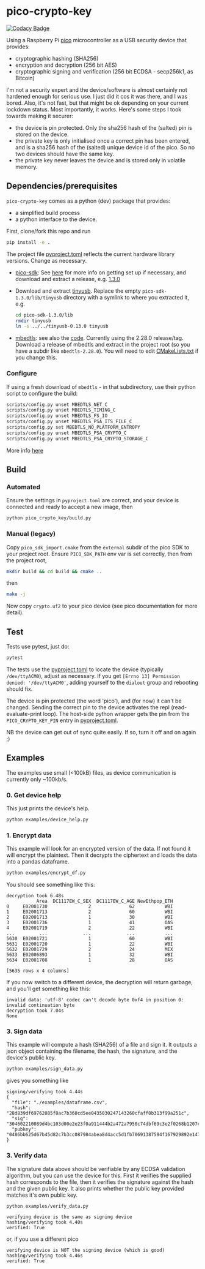 # pico-crypto-key

[![Codacy Badge](https://app.codacy.com/project/badge/Grade/fb9853538e3a421d9715812f87f3269d)](https://www.codacy.com/gh/virgesmith/pico-crypto-key/dashboard?utm_source=github.com&amp;utm_medium=referral&amp;utm_content=virgesmith/pico-crypto-key&amp;utm_campaign=Badge_Grade)

Using a Raspberry Pi [pico](https://www.raspberrypi.org/products/raspberry-pi-pico/) microcontroller as a USB security device that provides:

- cryptographic hashing (SHA256)
- encryption and decryption (256 bit AES)
- cryptographic signing and verification (256 bit ECDSA - secp256k1, as Bitcoin)

I'm not a security expert and the device/software is almost certainly not hardened enough for serious use. I just did it cos it was there, and I was bored. Also, it's not fast, but that might be ok depending on your current lockdown status. Most importantly, it works. Here's some steps I took towards making it securer:

- the device is pin protected. Only the sha256 hash of the (salted) pin is stored on the device.
- the private key is only initialised once a correct pin has been entered, and is a sha256 hash of the (salted) unique device id of the pico. So no two devices should have the same key.
- the private key never leaves the device and is stored only in volatile memory.

## Dependencies/prerequisites

`pico-crypto-key` comes as a python (dev) package that provides:

- a simplified build process
- a python interface to the device.

First, clone/fork this repo and run

```sh
pip install -e .
```

The project file [pyproject.toml](./pyproject.toml) reflects the current hardware library versions. Change as necessary.

- [pico-sdk](https://github.com/raspberrypi/pico-sdk): See [here](https://www.raspberrypi.org/documentation/pico/getting-started/) for more info on getting set up if necessary, and download and extract a release, e.g. [1.3.0](hhttps://github.com/raspberrypi/pico-sdk/archive/refs/tags/1.3.0.tar.gz)

- Download and extract [tinyusb](https://github.com/hathach/tinyusb/releases/tag/0.13.0). Replace the empty `pico-sdk-1.3.0/lib/tinyusb` directory with a symlink to where you extracted it, e.g.

  ```sh
  cd pico-sdk-1.3.0/lib
  rmdir tinyusb
  ln -s ../../tinyusb-0.13.0 tinyusb
  ```

- [mbedtls](https://tls.mbed.org/api/): see also the [code](https://github.com/ARMmbed/mbedtls). Currently using the 2.28.0 release/tag. Download a release of mbedtls and extract in the project root (so you have a subdir like `mbedtls-2.28.0`). You will need to edit [CMakeLists.txt](./CMakeLists.txt) if you change this.

### Configure

If using a fresh download of `mbedtls` - in that subdirectory, use their python script to configure the build:

```sh
scripts/config.py unset MBEDTLS_NET_C
scripts/config.py unset MBEDTLS_TIMING_C
scripts/config.py unset MBEDTLS_FS_IO
scripts/config.py unset MBEDTLS_PSA_ITS_FILE_C
scripts/config.py set MBEDTLS_NO_PLATFORM_ENTROPY
scripts/config.py unset MBEDTLS_PSA_CRYPTO_C
scripts/config.py unset MBEDTLS_PSA_CRYPTO_STORAGE_C
```

More info [here](https://tls.mbed.org/discussions/generic/mbedtls-build-for-arm)

## Build

### Automated

Ensure the settings in `pyproject.toml` are correct, and your device is connected and ready to accept a new image, then

```sh
python pico_crypto_key/build.py
```

### Manual (legacy)

Copy `pico_sdk_import.cmake` from the `external` subdir of the pico SDK to your project root. Ensure `PICO_SDK_PATH` env var is set correctly, then from the project root,

```sh
mkdir build && cd build && cmake ..
```

then

```sh
make -j
```

Now copy `crypto.uf2` to your pico device (see pico documentation for more detail).

## Test

Tests use pytest, just do:

```sh
pytest
```

The tests use the [pyproject.toml](./pyproject.toml) to locate the device (typically `/dev/ttyACM0`), adjust as necessary. If you get `[Errno 13] Permission denied: '/dev/ttyACM0'`, adding yourself to the `dialout` group and rebooting should fix.

The device is pin protected (the word 'pico'), and (for now) it can't be changed. Sending the correct pin to the device activates the repl (read-evaluate-print loop). The host-side python wrapper gets the pin from the `PICO_CRYPTO_KEY_PIN` entry in [pyproject.toml](./pyproject.toml).

NB the device can get out of sync quite easily. If so, turn it off and on again ;)

## Examples

The examples use small (<100kB) files, as device communication is currently only ~100kb/s.

### 0. Get device help

This just prints the device's help.

```sh
python examples/device_help.py
```

### 1. Encrypt data

This example will look for an encrypted version of the data. If not found it will encrypt the plaintext. Then it decrypts the ciphertext and loads the data into a pandas dataframe.

```sh
python examples/encrypt_df.py
```

You should see something like this:

```text
decryption took 6.48s
           Area  DC1117EW_C_SEX  DC1117EW_C_AGE NewEthpop_ETH
0     E02001730               2              62           WBI
1     E02001713               2              60           WBI
2     E02001713               1              30           WBI
3     E02001736               1              41           OAS
4     E02001719               2              22           WBI
...         ...             ...             ...           ...
5630  E02001721               1              60           WBI
5631  E02001720               1              22           WBI
5632  E02001729               2              24           MIX
5633  E02006893               1              32           WBI
5634  E02001708               1              28           OAS

[5635 rows x 4 columns]
```

If you now switch to a different device, the decryption will return garbage, and you'll get something like this:

```text
invalid data: 'utf-8' codec can't decode byte 0xf4 in position 0: invalid continuation byte
decryption took 7.04s
None
```

### 3. Sign data

This example will compute a hash (SHA256) of a file and sign it. It outputs a json object containing the filename, the hash, the signature, and the device's public key.

```sh
python examples/sign_data.py
```

gives you something like

```text
signing/verifying took 4.44s
{
  "file": "./examples/dataframe.csv",
  "hash": "28d839df69762085f8ac7b360cd5ee0435030247143260cfaff0b313f99a251c",
  "sig": "304602210089d4bc103d00e2e23f0a911444b2a472a7950c74dbf69c3e2f0268b1207ca248022100fe38989e486cf2a2a8c13844d8a1647674b3d641ee4d29a73e8138db31c9ed90",
  "pubkey": "0486bb625d67b45d82c7b3cc087984abea8d4acc5d1fb70691387594f167929892e147364318d4ce2d2eefec134fa1d531a7e7b2421d945bb563bd4d115aeb7178"
}
```

### 3. Verify data

The signature data above should be verifiable by any ECDSA validation algorithm, but you can use the device for this. First it verifies the supplied hash corresponds to the file, then it verifies the signature against the hash and the given public key. It also prints whether the public key provided matches it's own public key.

```sh
python examples/verify_data.py
```

```text
verifying device is the same as signing device
hashing/verifying took 4.40s
verified: True
```

or, if you use a different pico

```text
verifying device is NOT the signing device (which is good)
hashing/verifying took 4.46s
verified: True
```
